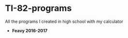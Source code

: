# TI-82-programs

All the programs I created in high school with my calculator

* **Feavy 2016-2017**
